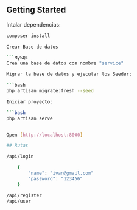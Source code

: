 ## Getting Started

Intalar dependencias:

```bash
composer install

Crear Base de datos

```MySQL
Crea una base de datos con nombre "service"

Migrar la base de datos y ejecutar los Seeder:

```bash
php artisan migrate:fresh --seed

Iniciar proyecto:

```bash
php artisan serve


Open [http://localhost:8000]

## Rutas

/api/login

    {
        "name": "ivan@gmail.com"
        "password": "123456"
    }

/api/register
/api/user
